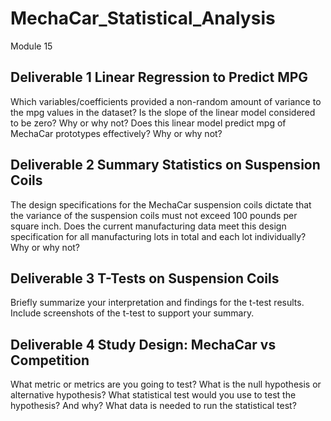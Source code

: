 # MechaCar_Statistical_Analysis
Module 15

Deliverable 1
Linear Regression to Predict MPG
-
Which variables/coefficients provided a non-random amount of variance to the mpg values in the dataset?
Is the slope of the linear model considered to be zero? Why or why not?
Does this linear model predict mpg of MechaCar prototypes effectively? Why or why not?

Deliverable 2
Summary Statistics on Suspension Coils
-
The design specifications for the MechaCar suspension coils dictate that the variance of the suspension coils must not exceed 100 pounds per square inch. Does the current manufacturing data meet this design specification for all manufacturing lots in total and each lot individually? Why or why not?


Deliverable 3
T-Tests on Suspension Coils
-
Briefly summarize your interpretation and findings for the t-test results. Include screenshots of the t-test to support your summary.



Deliverable 4
Study Design: MechaCar vs Competition
-
What metric or metrics are you going to test?
What is the null hypothesis or alternative hypothesis?
What statistical test would you use to test the hypothesis? And why?
What data is needed to run the statistical test?

